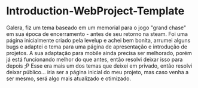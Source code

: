 # Introduction-WebProject-Template

Galera, fiz um tema baseado em um memorial para o jogo "grand chase" em sua época de encerramento - antes de seu retorno na steam. Foi uma página inicialmente criado pela levelup e achei bem bonita, arrumei alguns bugs e adaptei o tema para uma página de apresentação e introdução de projetos.
A sua adaptação para mobile ainda precisa ser melhorado, porém já está funcionando melhor do que antes, então resolvi deixar isso para depois ;P
Esse era mais um dos temas que deixei em privado, então resolvi deixar público... iria ser a página inicial do meu projeto, mas caso venha a ser mesmo, será algo mais atualizado e otimizado.
